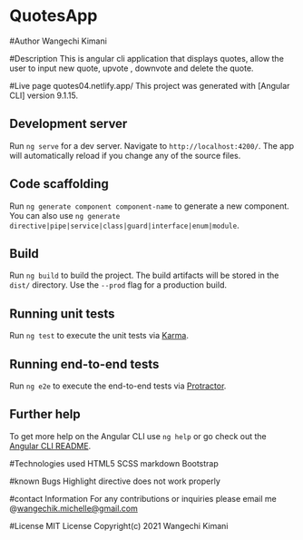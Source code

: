 # QuotesApp
#Author
Wangechi Kimani

#Description
This is angular cli application that displays quotes, allow the user to input new quote, upvote , downvote and delete the quote.

#Live page
quotes04.netlify.app/
This project was generated with [Angular CLI] version 9.1.15.

## Development server

Run `ng serve` for a dev server. Navigate to `http://localhost:4200/`. The app will automatically reload if you change any of the source files.

## Code scaffolding

Run `ng generate component component-name` to generate a new component. You can also use `ng generate directive|pipe|service|class|guard|interface|enum|module`.

## Build

Run `ng build` to build the project. The build artifacts will be stored in the `dist/` directory. Use the `--prod` flag for a production build.

## Running unit tests

Run `ng test` to execute the unit tests via [Karma](https://karma-runner.github.io).

## Running end-to-end tests

Run `ng e2e` to execute the end-to-end tests via [Protractor](http://www.protractortest.org/).

## Further help

To get more help on the Angular CLI use `ng help` or go check out the [Angular CLI README](https://github.com/angular/angular-cli/blob/master/README.md).

#Technologies used
HTML5
SCSS
markdown
Bootstrap

#known Bugs
Highlight directive does not work properly

#contact Information
For any contributions or inquiries please email me @wangechik.michelle@gmail.com

#License
MIT License
Copyright(c) 2021 Wangechi Kimani
